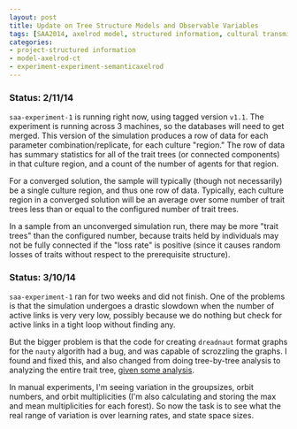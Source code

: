 ```yaml
---
layout: post
title: Update on Tree Structure Models and Observable Variables
tags: [SAA2014, axelrod model, structured information, cultural transmission, dissertation,experiments,  experiment-semanticaxelrod]
categories: 
- project-structured information
- model-axelrod-ct
- experiment-experiment-semanticaxelrod
---
```


### Status: 2/11/14 ###

`saa-experiment-1` is running right now, using tagged version `v1.1`.  The experiment is running across 3 machines, so the databases will need to get merged.  This version of the simulation produces a row of data for each parameter combination/replicate, for each culture "region."  The row of data has summary statistics for all of the trait trees (or connected components) in that culture region, and a count of the number of agents for that region.  

For a converged solution, the sample will typically (though not necessarily) be a single culture region, and thus one row of data.  Typically, each culture region in a converged solution will be an average over some number of trait trees less than or equal to the configured number of trait trees.  

In a sample from an unconverged simulation run, there may be more "trait trees" than the configured number, because traits held by individuals may not be fully connected if the "loss rate" is positive (since it causes random losses of traits without respect to the prerequisite structure).  

### Status: 3/10/14 ###

`saa-experiment-1` ran for two weeks and did not finish.  One of the problems is that the simulation undergoes a drastic slowdown when the number of active links is very very low, possibly because we do nothing but check for active links in a tight loop without finding any.  

But the bigger problem is that the code for creating `dreadnaut` format graphs for the `nauty` algorith had a bug, and was capable of scrozzling the graphs.  I found and fixed this, and also changed from doing tree-by-tree analysis to analyzing the entire trait tree, [given some analysis](/structured%20information%20project/2014/03/10/symmetries-multiple-tree-components.html).

In manual experiments, I'm seeing variation in the groupsizes, orbit numbers, and orbit multiplicities (I'm also calculating and storing the max and mean multiplicities for each forest).  So now the task is to see what the real range of variation is over learning rates, and state space sizes.  










